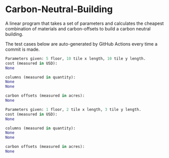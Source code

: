 # Carbon-Neutral-Building
A linear program that takes a set of parameters and calculates the cheapest combination of materials and carbon-offsets to build a carbon neutral building.

The test cases below are auto-generated by GitHub Actions every time a commit is made.
<!-- TEST CASE 1 -->
```python
Parameters given: 5 floor, 10 tile x length, 10 tile y length.
cost (measured in USD):
None

columns (measured in quantity):
None
None

carbon offsets (measured in acres):
None
```
<!-- END TEST CASE -->

<!-- TEST CASE 2 -->
```python
Parameters given: 1 floor, 2 tile x length, 3 tile y length.
cost (measured in USD):
None

columns (measured in quantity):
None
None

carbon offsets (measured in acres):
None
```
<!-- END TEST CASE -->

<!-- TEST CASE 3 -->

<!-- END TEST CASE -->
